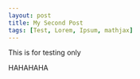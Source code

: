```yaml
---
layout: post
title: My Second Post
tags: [Test, Lorem, Ipsum, mathjax]
---
```


This is for testing only


HAHAHAHA

